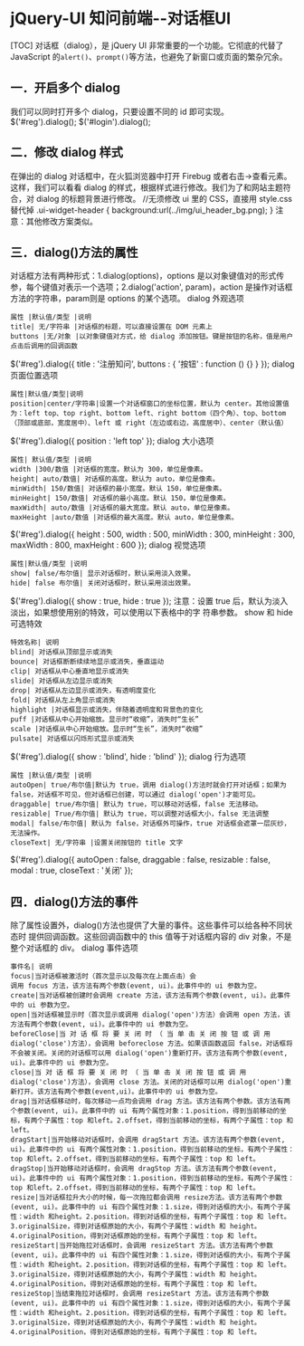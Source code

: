 # jQuery-UI 知问前端--对话框UI
[TOC]
对话框（dialog），是 jQuery UI 非常重要的一个功能。它彻底的代替了 JavaScript 的`alert()`、`prompt()`等方法，也避免了新窗口或页面的繁杂冗余。
## 一．开启多个 dialog
我们可以同时打开多个 dialog，只要设置不同的 id 即可实现。
$('#reg').dialog();
$('#login').dialog();

## 二．修改 dialog 样式
在弹出的 dialog 对话框中，在火狐浏览器中打开 Firebug 或者右击->查看元素。这样，我们可以看看 dialog 的样式，根据样式进行修改。我们为了和网站主题符合，对 dialog 的标题背景进行修改。
//无须修改 ui 里的 CSS，直接用 style.css 替代掉
.ui-widget-header {
background:url(../img/ui_header_bg.png);
}
注意：其他修改方案类似。

## 三．dialog()方法的属性
对话框方法有两种形式：1.dialog(options)，options 是以对象键值对的形式传参，每个键值对表示一个选项；2.dialog('action', param)，action 是操作对话框方法的字符串，param则是 options 的某个选项。
dialog 外观选项
```table
属性 |默认值/类型 |说明
title| 无/字符串 |对话框的标题，可以直接设置在 DOM 元素上
buttons |无/对象 |以对象键值对方式，给 dialog 添加按钮。键是按钮的名称，值是用户点击后调用的回调函数
```
$('#reg').dialog({
title : '注册知问',
buttons : {
'按钮' : function () {}
}
});
dialog 页面位置选项
```table
属性|默认值/类型|说明
position|center/字符串|设置一个对话框窗口的坐标位置，默认为 center。其他设置值为：left top、top right、bottom left、right bottom（四个角）、top、bottom（顶部或底部，宽度居中）、left 或 right（左边或右边，高度居中）、center（默认值）
```
$('#reg').dialog({
position : 'left top'
});
dialog 大小选项
```table
属性| 默认值/类型 |说明
width |300/数值 |对话框的宽度。默认为 300，单位是像素。
height| auto/数值| 对话框的高度。默认为 auto，单位是像素。
minWidth| 150/数值| 对话框的最小宽度。默认 150，单位是像素。
minHeight| 150/数值| 对话框的最小高度。默认 150，单位是像素。
maxWidth| auto/数值 |对话框的最大宽度。默认 auto，单位是像素。
maxHeight |auto/数值 |对话框的最大高度。默认 auto，单位是像素。
```
$('#reg').dialog({
height : 500,
width : 500,
minWidth : 300,
minHeight : 300,
maxWidth : 800,
maxHeight : 600
});
dialog 视觉选项
```table
属性|默认值/类型 |说明
show| false/布尔值| 显示对话框时，默认采用淡入效果。
hide| false 布尔值| 关闭对话框时，默认采用淡出效果。
```
$('#reg').dialog({
show : true,
hide : true
});
注意：设置 true 后，默认为淡入淡出，如果想使用别的特效，可以使用以下表格中的字
符串参数。
show 和 hide 可选特效
```table
特效名称| 说明
blind| 对话框从顶部显示或消失
bounce| 对话框断断续续地显示或消失，垂直运动
clip| 对话框从中心垂直地显示或消失
slide| 对话框从左边显示或消失
drop| 对话框从左边显示或消失，有透明度变化
fold| 对话框从左上角显示或消失
highlight |对话框显示或消失，伴随着透明度和背景色的变化
puff |对话框从中心开始缩放。显示时“收缩”，消失时“生长”
scale |对话框从中心开始缩放。显示时“生长”，消失时“收缩”
pulsate| 对话框以闪烁形式显示或消失
```
$('#reg').dialog({
show : 'blind',
hide : 'blind'
});
dialog 行为选项
```table
属性 |默认值/类型 |说明
autoOpen| true/布尔值|默认为 true，调用 dialog()方法时就会打开对话框；如果为 false，对话框不可见，但对话框已创建，可以通过 dialog('open')才能可见。
draggable| true/布尔值| 默认为 true，可以移动对话框，false 无法移动。
resizable| True/布尔值| 默认为 true，可以调整对话框大小，false 无法调整
modal| false/布尔值| 默认为 false，对话框外可操作，true 对话框会遮罩一层灰纱，无法操作。
closeText| 无/字符串 |设置关闭按钮的 title 文字
```
$('#reg').dialog({
autoOpen : false,
draggable : false,
resizable : false,
modal : true,
closeText : '关闭' });

## 四．dialog()方法的事件
除了属性设置外，dialog()方法也提供了大量的事件。这些事件可以给各种不同状态时
提供回调函数。这些回调函数中的 this 值等于对话框内容的 div 对象，不是整个对话框的 div。
dialog 事件选项
```table
事件名| 说明
focus|当对话框被激活时（首次显示以及每次在上面点击）会
调用 focus 方法，该方法有两个参数(event, ui)。此事件中的 ui 参数为空。
create|当对话框被创建时会调用 create 方法，该方法有两个参数(event, ui)。此事件中的 ui 参数为空。
open|当对话框被显示时（首次显示或调用 dialog('open')方法）会调用 open 方法，该方法有两个参数(event, ui)。此事件中的 ui 参数为空。
beforeClose|当 对 话 框 将 要 关 闭 时 （ 当 单 击 关 闭 按 钮 或 调 用dialog('close')方法），会调用 beforeclose 方法。如果该函数返回 false，对话框将不会被关闭。关闭的对话框可以用 dialog('open')重新打开。该方法有两个参数(event, ui)。此事件中的 ui 参数为空。
close|当 对 话 框 将 要 关 闭 时 （ 当 单 击 关 闭 按 钮 或 调 用dialog('close')方法），会调用 close 方法。关闭的对话框可以用 dialog('open')重新打开。该方法有两个参数(event,ui)。此事件中的 ui 参数为空。
drag|当对话框移动时，每次移动一点均会调用 drag 方法。该方法有两个参数。该方法有两个参数(event, ui)。此事件中的 ui 有两个属性对象：1.position，得到当前移动的坐标，有两个子属性：top 和left。2.offset，得到当前移动的坐标，有两个子属性：top 和 left。
dragStart|当开始移动对话框时，会调用 dragStart 方法。该方法有两个参数(event, ui)。此事件中的 ui 有两个属性对象：1.position，得到当前移动的坐标，有两个子属性：top 和left。2.offset，得到当前移动的坐标，有两个子属性：top 和 left。
dragStop|当开始移动对话框时，会调用 dragStop 方法。该方法有两个参数(event, ui)。此事件中的 ui 有两个属性对象：1.position，得到当前移动的坐标，有两个子属性：top 和left。2.offset，得到当前移动的坐标，有两个子属性：top 和 left。
resize|当对话框拉升大小的时候，每一次拖拉都会调用 resize方法。该方法有两个参数(event, ui)。此事件中的 ui 有四个属性对象：1.size，得到对话框的大小，有两个子属性：width 和height。2.position，得到对话框的坐标，有两个子属性：top 和 left。3.originalSize，得到对话框原始的大小，有两个子属性：width 和 height。4.originalPosition，得到对话框原始的坐标，有两个子属性：top 和 left。
resizeStart|当开始拖拉对话框时，会调用 resizeStart 方法。该方法有两个参数(event, ui)。此事件中的 ui 有四个属性对象：1.size，得到对话框的大小，有两个子属性：width 和height。2.position，得到对话框的坐标，有两个子属性：top 和 left。3.originalSize，得到对话框原始的大小，有两个子属性：width 和 height。4.originalPosition，得到对话框原始的坐标，有两个子属性：top 和 left。
resizeStop|当结束拖拉对话框时，会调用 resizeStart 方法。该方法有两个参数(event, ui)。此事件中的 ui 有四个属性对象：1.size，得到对话框的大小，有两个子属性：width 和height。2.position，得到对话框的坐标，有两个子属性：top 和 left。3.originalSize，得到对话框原始的大小，有两个子属性：width 和 height。4.originalPosition，得到对话框原始的坐标，有两个子属性：top 和 left。
```